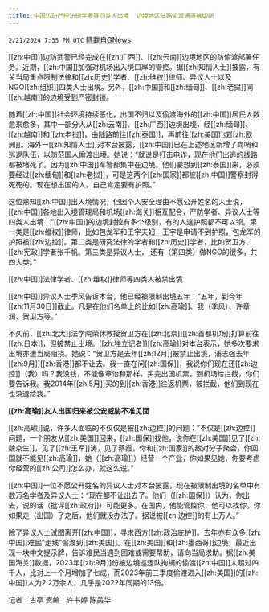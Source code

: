```yaml
---
title: 中国边防严控法律学者等四类人出境  边境地区陆路偷渡通道被切断
---
```

`2/21/2024 7:35 PM UTC` [轉載自GNews](https://gnews.org/articles/2331100)

[[zh:中国]]边防武警已经完成在[[zh:广西]]、[[zh:云南]]边境地区的防偷渡部署任务。近期，[[zh:中国]]加强对机场出入境口岸的管控。据[[zh:知情人士]]披露，有关当局重点限制法律和[[zh:历史]]学者、[[zh:维权]]律师、异议人士以及NGO[[zh:组织]]四类人士出境。另外，[[zh:中国]]和[[zh:缅甸]]、[[zh:老挝]]同[[zh:越南]]的边境受到严密封锁。

随着[[zh:中国]]社会环境持续恶化，出国不归以及偷渡海外的[[zh:中国]]居民人数愈来愈多，其中一部分人从[[zh:云南]]、[[zh:广西]]边境出境，经[[zh:缅甸]]、[[zh:越南]]和[[zh:老挝]]，由陆路前往[[zh:泰国]]，再前往[[zh:美国]]或[[zh:欧洲]]。海外一[[zh:知情人士]]对本台披露，[[zh:中国]]已在上述地区新增了岗哨和巡逻队伍，以防范国人偷渡出境。她说：“就说是打击电诈，现在他们出逃的线路都被堵死了。因为[[zh:中国]]军警都集中在边境。他们要想到[[zh:泰国]]来，必须要经过[[zh:缅甸]]和[[zh:老挝]]，可是这两个[[zh:国家]]都被[[zh:中国]]警察封得死死的。现在想出国的人，自己肯定要有护照。”

这位熟知[[zh:中国]]出入境情况，但因个人安全理由不愿公开姓名的人士说，[[zh:中国]]各地出入境管理局和机场[[zh:海关]]相互配合，严防学者、异议人士等四类人出境：“[[zh:中国]]的边境封控有多个级别，有的人连护照都不可以领。第一类是[[zh:维权]]律师，比如包龙军和王宇夫妇，王宇是申请不到护照，包龙军的护照被[[zh:边控]]。第二类是研究法律的学者和[[zh:历史]]学者，比如贺卫方、[[zh:宪政]]学者张千帆。第三类是异议人士， 还有（第四类）做NGO的很多，共四大类。”

[[zh:中国]]法律学者、[[zh:维权]]律师等四类人被禁出境

[[zh:中国]]异议人士季风告诉本台，他已经被限制出境五年：“五年，到今年[[zh:11月30日]]截止。凡是在他们名单上的比如[[zh:高瑜]]、我（季风）、许章润、贺卫方等。”

不久前，[[zh:北大]]法学院荣休教授贺卫方在[[zh:北京]][[zh:首都机场]]打算前往[[zh:日本]]，但被禁止出境。[[zh:独立记者]][[zh:高瑜]]对本台表示，她多次要求出境亦遭当局阻挠。她说：“贺卫方是去年[[zh:12月]]被禁止出境，浦志强去年[[zh:9月]][[zh:香港]]都不让去。我一直在问[[zh:国保]]，我说你们现在还[[zh:边控]]（我）吗？我没钱，不能像章诒和那样，买完出国机票，到机场给拦截，你们要告诉我。我2014年[[zh:5月]]买的到[[zh:香港]]往返机票，被拦截，他们到现在也没退给我。”

**[[zh:高瑜]]友人出国归来被公安威胁不准见面**

[[zh:高瑜]]说，许多人面临的不仅仅是被[[zh:边控]]的问题：“不仅是[[zh:边控]]问题，一个朋友从[[zh:美国]]回来，[[zh:国保]]找他，说你在[[zh:美国]]见了[[zh:魏京生]]，见了[[zh:王军]]涛，见了蔡霞，你和[[zh:国家]]的敌对分子聚会，你回国就不能见[[zh:高瑜]]，她（[[zh:高瑜]]）经营一个产业，你如果见她，你要考虑你经营的[[zh:公司]]怎么办，就这么说。”

[[zh:中国]]一位不愿公开姓名的异议人士对本台披露，现在被限制出境的名单中有数万名学者及异议人士：“现在都不让出去了。他们（[[zh:国保]]）认为，你出去，说的话（批评[[zh:政府]]）可能更多。在国内，他能管控你，他可以找你。你如果走（出国）了之后，他们就没办法了。据说被[[zh:边控]]的有上万人。”

除了异议人士试图离开[[zh:中国]]，寻求西方[[zh:政治庇护]]。去年亦有众多[[zh:中国]]难民“走线”偷渡到[[zh:美国]]。在[[zh:美国]]和[[zh:墨西哥]]边境，最近出现一块中文提示牌，告诉难民当遇到困难或需要帮助，请向当局求助。据[[zh:美国海关]]数据，2023年[[zh:9月]]份被边境巡逻队拘捕的偷渡[[zh:中国]]人超过四千人，比对上一个月增加了七成，而2023年前三季度偷渡进入[[zh:美国]]的[[zh:中国]]人为2.2万余人，几乎是2022年同期的13倍。

记者：古亭  责编：许书婷 陈美华
